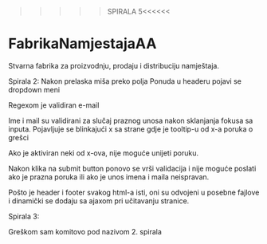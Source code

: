 >>>>>SPIRALA 5<<<<<<


# FabrikaNamjestajaAA
Stvarna fabrika za proizvodnju, prodaju i distribuciju namještaja. 

Spirala 2:
Nakon prelaska miša preko polja Ponuda u headeru pojavi se dropdown meni

Regexom je validiran e-mail

Ime i mail su validirani za slučaj praznog unosa nakon sklanjanja fokusa sa inputa.
Pojavljuje se blinkajući x sa strane gdje je tooltip-u od x-a poruka o grešci

Ako je aktiviran neki od x-ova, nije moguće unijeti poruku.

Nakon klika na submit button ponovo se vrši validacija i nije moguće poslati ako je prazna poruka ili ako je unos imena i maila neispravan.

Pošto je header i footer svakog html-a isti, oni su odvojeni u posebne fajlove i dinamički se dodaju sa ajaxom pri učitavanju stranice.

Spirala 3:

Greškom sam komitovo pod nazivom 2. spirala


